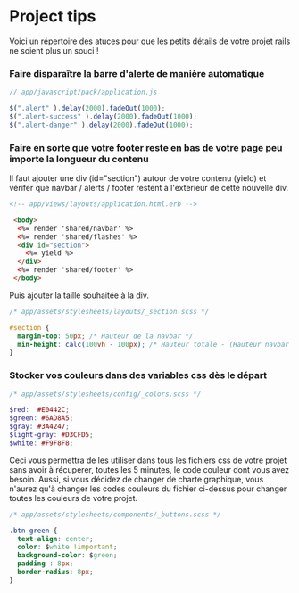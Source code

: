 # Project tips


Voici un répertoire des atuces pour que les petits détails de votre projet rails ne soient plus un souci !


### Faire disparaître la barre d'alerte de manière automatique


```javascript
// app/javascript/pack/application.js

$(".alert" ).delay(2000).fadeOut(1000);
$(".alert-success" ).delay(2000).fadeOut(1000);
$(".alert-danger" ).delay(2000).fadeOut(1000);
```

### Faire en sorte que votre footer reste en bas de votre page peu importe la longueur du contenu

Il faut ajouter une div (id="section") autour de votre contenu (yield) et vérifer que navbar / alerts / footer restent à l'exterieur de cette nouvelle div. 

```html
<!-- app/views/layouts/application.html.erb -->

 <body>
  <%= render 'shared/navbar' %>
  <%= render 'shared/flashes' %>
  <div id="section">
    <%= yield %>
  </div>
  <%= render 'shared/footer' %>
 </body>
```
Puis ajouter la taille souhaitée à la div.
```css
/* app/assets/stylesheets/layouts/_section.scss */

#section {
  margin-top: 50px; /* Hauteur de la navbar */
  min-height: calc(100vh - 100px); /* Hauteur totale - (Hauteur navbar + Hauteur footer) */
}
```

### Stocker vos couleurs dans des variables css dès le départ

```scss
/* app/assets/stylesheets/config/_colors.scss */

$red:  #E0442C;
$green: #6AD8A5;
$gray: #3A4247;
$light-gray: #D3CFD5;
$white: #F9F8F8;
```
Ceci vous permettra de les utiliser dans tous les fichiers css de votre projet sans avoir à récuperer, toutes les 5 minutes, le code couleur dont vous avez besoin.
Aussi, si vous décidez de changer de charte graphique, vous n'aurez qu'à changer les codes couleurs du fichier ci-dessus pour changer toutes les couleurs de votre projet.

```css
/* app/assets/stylesheets/components/_buttons.scss */

.btn-green {
  text-align: center;
  color: $white !important;
  background-color: $green;
  padding : 8px;
  border-radius: 8px;
}
```
